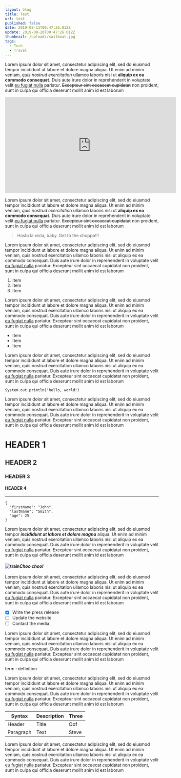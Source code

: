 ```yaml
---
layout: blog
title: Test
url: test
published: false
date: 2019-08-11T00:47:26.012Z
update: 2019-08-20T00:47:26.012Z
thumbnail: /uploads/sailboat.jpg
tags:
  - Tech
  - Travel
---
```

Lorem ipsum dolor sit amet, consectetur adipiscing elit, sed do eiusmod tempor incididunt ut labore et dolore magna aliqua. Ut enim ad minim veniam, *quis nostrud exercitation* ullamco laboris nisi ut **aliquip ex ea commodo consequat.** Duis aute irure dolor in reprehenderit in voluptate velit [eu fugiat nulla](/about) pariatur. ~~Excepteur sint occaecat cupidatat~~ non proident, sunt in culpa qui officia deserunt mollit anim id est laborum

<iframe width="560" height="315" src="https://www.youtube.com/embed/jNQXAC9IVRw" frameborder="0" allow="accelerometer; autoplay; encrypted-media; gyroscope; picture-in-picture" allowfullscreen></iframe>

Lorem ipsum dolor sit amet, consectetur adipiscing elit, sed do eiusmod tempor incididunt ut labore et dolore magna aliqua. Ut enim ad minim veniam, *quis nostrud exercitation* ullamco laboris nisi ut **aliquip ex ea commodo consequat.** Duis aute irure dolor in reprehenderit in voluptate velit [eu fugiat nulla](/about) pariatur. ~~Excepteur sint occaecat cupidatat~~ non proident, sunt in culpa qui officia deserunt mollit anim id est laborum

> Hasta la vista, baby. Get to the choppa!!!

Lorem ipsum dolor sit amet, consectetur adipiscing elit, sed do eiusmod tempor incididunt ut labore et dolore magna aliqua. Ut enim ad minim veniam, quis nostrud exercitation ullamco laboris nisi ut aliquip ex ea commodo consequat. Duis aute irure dolor in reprehenderit in voluptate velit [eu fugiat nulla](/about) pariatur. Excepteur sint occaecat cupidatat non proident, sunt in culpa qui officia deserunt mollit anim id est laborum

1. Item
2. Item
3. Item

Lorem ipsum dolor sit amet, consectetur adipiscing elit, sed do eiusmod tempor incididunt ut labore et dolore magna aliqua. Ut enim ad minim veniam, quis nostrud exercitation ullamco laboris nisi ut aliquip ex ea commodo consequat. Duis aute irure dolor in reprehenderit in voluptate velit [eu fugiat nulla](/about) pariatur. Excepteur sint occaecat cupidatat non proident, sunt in culpa qui officia deserunt mollit anim id est laborum

- Item
- Item
- Item

Lorem ipsum dolor sit amet, consectetur adipiscing elit, sed do eiusmod tempor incididunt ut labore et dolore magna aliqua. Ut enim ad minim veniam, quis nostrud exercitation ullamco laboris nisi ut aliquip ex ea commodo consequat. Duis aute irure dolor in reprehenderit in voluptate velit [eu fugiat nulla](/about) pariatur. Excepteur sint occaecat cupidatat non proident, sunt in culpa qui officia deserunt mollit anim id est laborum

`System.out.println('hello, world!)`

Lorem ipsum dolor sit amet, consectetur adipiscing elit, sed do eiusmod tempor incididunt ut labore et dolore magna aliqua. Ut enim ad minim veniam, quis nostrud exercitation ullamco laboris nisi ut aliquip ex ea commodo consequat. Duis aute irure dolor in reprehenderit in voluptate velit [eu fugiat nulla](/about) pariatur. Excepteur sint occaecat cupidatat non proident, sunt in culpa qui officia deserunt mollit anim id est laborum

# HEADER 1

## HEADER 2

### HEADER 3

#### HEADER 4

---

```
{
  "firstName": "John",
  "lastName": "Smith",
  "age": 25
}
``` 

Lorem ipsum dolor sit amet, consectetur adipiscing elit, sed do eiusmod tempor ***incididunt ut labore et dolore magna*** aliqua. Ut enim ad minim veniam, quis nostrud exercitation ullamco laboris nisi ut aliquip ex ea commodo consequat. Duis aute irure dolor in reprehenderit in voluptate velit [eu fugiat nulla](/about) pariatur. Excepteur sint occaecat cupidatat non proident, sunt in culpa qui officia deserunt mollit anim id est laborum

#### ![train](/uploads/steamengine.jpg "Chugga Chugga")*Choo choo!*

Lorem ipsum dolor sit amet, consectetur adipiscing elit, sed do eiusmod tempor incididunt ut labore et dolore magna aliqua. Ut enim ad minim veniam, quis nostrud exercitation ullamco laboris nisi ut aliquip ex ea commodo consequat. Duis aute irure dolor in reprehenderit in voluptate velit [eu fugiat nulla](/about) pariatur. Excepteur sint occaecat cupidatat non proident, sunt in culpa qui officia deserunt mollit anim id est laborum

- [x] Write the press release
- [ ] Update the website
- [ ] Contact the media 

Lorem ipsum dolor sit amet, consectetur adipiscing elit, sed do eiusmod tempor incididunt ut labore et dolore magna aliqua. Ut enim ad minim veniam, quis nostrud exercitation ullamco laboris nisi ut aliquip ex ea commodo consequat. Duis aute irure dolor in reprehenderit in voluptate velit [eu fugiat nulla](/about) pariatur. Excepteur sint occaecat cupidatat non proident, sunt in culpa qui officia deserunt mollit anim id est laborum

term
: definition 

Lorem ipsum dolor sit amet, consectetur adipiscing elit, sed do eiusmod tempor incididunt ut labore et dolore magna aliqua. Ut enim ad minim veniam, quis nostrud exercitation ullamco laboris nisi ut aliquip ex ea commodo consequat. Duis aute irure dolor in reprehenderit in voluptate velit [eu fugiat nulla](/about) pariatur. Excepteur sint occaecat cupidatat non proident, sunt in culpa qui officia deserunt mollit anim id est laborum

| Syntax | Description | Three |
| ---| --- | --- |
| Header | Title | Oof |
| Paragraph | Text | Steve |

Lorem ipsum dolor sit amet, consectetur adipiscing elit, sed do eiusmod tempor incididunt ut labore et dolore magna aliqua. Ut enim ad minim veniam, quis nostrud exercitation ullamco laboris nisi ut aliquip ex ea commodo consequat. Duis aute irure dolor in reprehenderit in voluptate velit [eu fugiat nulla](/about) pariatur. Excepteur sint occaecat cupidatat non proident, sunt in culpa qui officia deserunt mollit anim id est laborum
